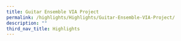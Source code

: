 ```yaml
---
title: Guitar Ensemble VIA Project
permalink: /highlights/Highlights/Guitar-Ensemble-VIA-Project/
description: ""
third_nav_title: Highlights
---
```

